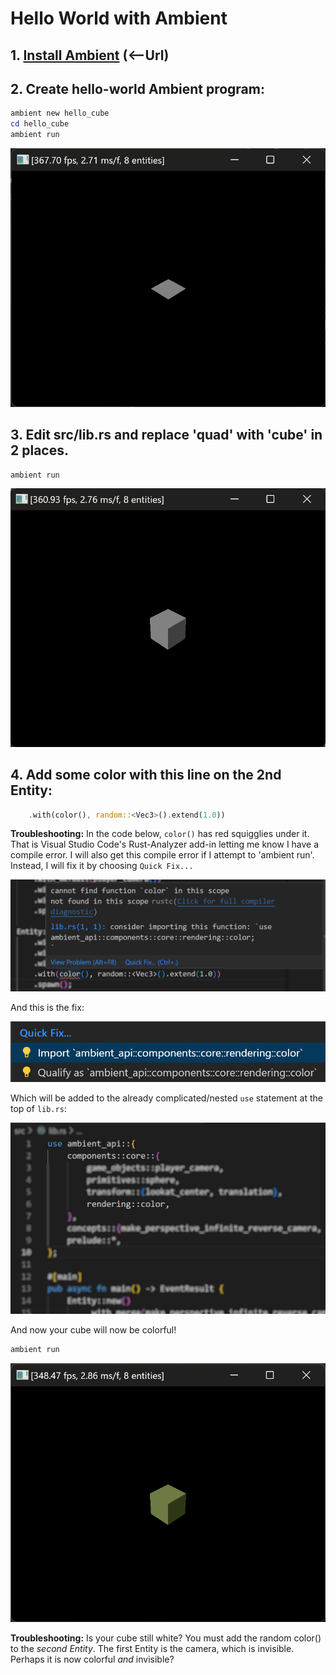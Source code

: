 # Hello World with Ambient
## 1. [Install Ambient](https://ambientrun.github.io/Ambient/user/installing.html) (<--Url)
## 2. Create hello-world Ambient program:
```PowerShell
ambient new hello_cube
cd hello_cube
ambient run
```
![hello_quad](README_assets/hello_quad.png)
## 3. Edit src/lib.rs and replace 'quad' with 'cube' in 2 places.
```PowerShell
ambient run
```
![hello_cube](README_assets/hello_cube.png)
## 4. Add some color with this line on the 2nd Entity:
```Rust
    .with(color(), random::<Vec3>().extend(1.0))
```

**Troubleshooting:** In the code below, `color()` has red squigglies under it. That is Visual Studio Code's Rust-Analyzer add-in letting me know I have a compile error. I will also get this compile error if I attempt to 'ambient run'.  Instead, I will fix it by choosing `Quick Fix...`

![](README_assets/import_color.png)  

And this is the fix:

![](README_assets/import_color_quick_fix.png)  

Which will be added to the already complicated/nested `use` statement at the top of `lib.rs`:  

![](README_assets/import_color_quick_fix2.png)  

And now your cube will now be colorful!
```PowerShell
ambient run
```

![](README_assets/hello_cube_color.png)

**Troubleshooting:** Is your cube still white?  You must add the random color() to the _second Entity_.  The first Entity is the camera, which is invisible.  Perhaps it is now colorful _and_ invisible?  